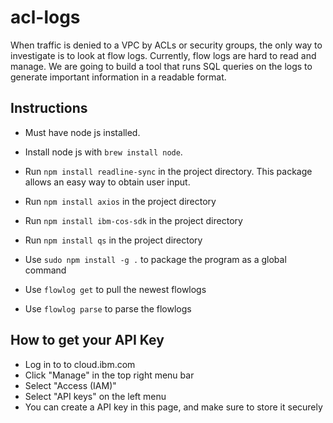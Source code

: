 # acl-logs

When traffic is denied to a VPC by ACLs or security groups, the only way to investigate is to look at flow logs. Currently, flow logs are hard to read and manage. We are going to build a tool that runs SQL queries on the logs to generate important information in a readable format.


## Instructions

- Must have node js installed.

- Install node js with `brew install node`.

- Run `npm install readline-sync` in the project directory. This package allows an easy way to obtain user input.
- Run `npm install axios` in the project directory
- Run `npm install ibm-cos-sdk` in the project directory
- Run `npm install qs` in the project directory


- Use `sudo npm install -g .` to package the program as a global command
- Use `flowlog get` to pull the newest flowlogs
- Use `flowlog parse` to parse the flowlogs

## How to get your API Key
- Log in to to cloud.ibm.com
- Click "Manage" in the top right menu bar
- Select "Access (IAM)"
- Select "API keys" on the left menu
- You can create a API key in this page, and make sure to store it securely
